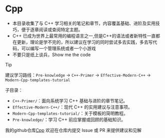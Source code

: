 # Cpp

- 本目录收集了与 C++ 学习相关的笔记和章节，内容覆盖基础、进阶及实用技巧，便于逐章阅读或查阅特定主题。
- C++ 已成为世界上最常用的编程语言之一,但是C++的语法或者新特性一直都在更新，理论是学不完的，所以建议在学习的同时尝试多去实践，多去写代码，可以编写一个管理系统或者一个小游戏
- 不要只是纸上谈兵，Show me the code

> [!tip]
> 建议学习路线：`Pre-knowledge` -> `C++-Primer` -> `Effective-Modern-C++` -> `Modern-Cpp-templates-tutorial`

子目录：

- `C++-Primer/`：面向系统学习 C++ 基础与进阶的章节笔记。
- `Effective-Modern-C++/`：现代 C++ 的实用建议与注意事项。
- `Modern-Cpp-templates-tutorial/`：关于模板的简明教程。
- `Pre-knowledge/`：学习 C++ 前应掌握或回顾的基础知识。


我的github仓库[Cpp](https://github.com/jlu005807/Cpp)
欢迎在仓库内提交 Issue 或 PR 来提供建议和见解